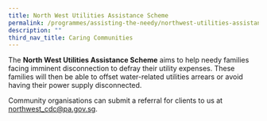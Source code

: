 ```yaml
---
title: North West Utilities Assistance Scheme
permalink: /programmes/assisting-the-needy/northwest-utilities-assistance-scheme/
description: ""
third_nav_title: Caring Communities
---
```

The **North West Utilities Assistance Scheme** aims to help needy families facing imminent disconnection to defray their utility expenses. These families will then be able to offset water-related utilities arrears or avoid having their power supply disconnected.

Community organisations can submit a referral for clients to us at northwest_cdc@pa.gov.sg.